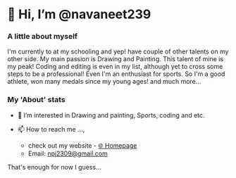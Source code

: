# 👋 Hi, I’m @navaneet239

### A little about myself
I'm currently to at my schooling and yep! have couple of other talents on my other side. My main passion is Drawing and Painting. This talent of mine is my peak! Coding and editing is even in my list, although yet to cross some steps to be a professional! Even I'm an enthusiast for sports. So I'm a good athlete, won many medals since my young ages! and much more...

### My 'About' stats
- 👀 I’m interested in Drawing and painting, Sports, coding and etc.

- 📫 How to reach me ..., 
  * check out my website - [🌐 Homepage](https://navaneet239.github.io/)
  * Email: npj2309@gmail.com

That's enough for now I guess...
